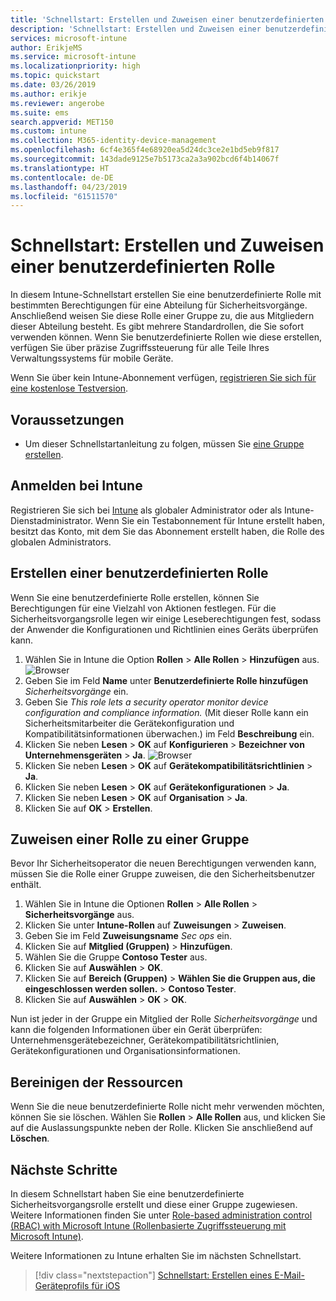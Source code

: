 ```yaml
---
title: 'Schnellstart: Erstellen und Zuweisen einer benutzerdefinierten Rolle in Intune'
description: 'Schnellstart: Erstellen und Zuweisen einer benutzerdefinierten Rolle für einen Remotegeräte-Manager'
services: microsoft-intune
author: ErikjeMS
ms.service: microsoft-intune
ms.localizationpriority: high
ms.topic: quickstart
ms.date: 03/26/2019
ms.author: erikje
ms.reviewer: angerobe
ms.suite: ems
search.appverid: MET150
ms.custom: intune
ms.collection: M365-identity-device-management
ms.openlocfilehash: 6cf4e365f4e68920ea5d24dc3ce2e1bd5eb9f817
ms.sourcegitcommit: 143dade9125e7b5173ca2a3a902bcd6f4b14067f
ms.translationtype: HT
ms.contentlocale: de-DE
ms.lasthandoff: 04/23/2019
ms.locfileid: "61511570"
---
```

# <a name="quickstart-create-and-assign-a-custom-role"></a>Schnellstart: Erstellen und Zuweisen einer benutzerdefinierten Rolle

In diesem Intune-Schnellstart erstellen Sie eine benutzerdefinierte Rolle mit bestimmten Berechtigungen für eine Abteilung für Sicherheitsvorgänge. Anschließend weisen Sie diese Rolle einer Gruppe zu, die aus Mitgliedern dieser Abteilung besteht. Es gibt mehrere Standardrollen, die Sie sofort verwenden können. Wenn Sie benutzerdefinierte Rollen wie diese erstellen, verfügen Sie über präzise Zugriffssteuerung für alle Teile Ihres Verwaltungssystems für mobile Geräte.

Wenn Sie über kein Intune-Abonnement verfügen, [registrieren Sie sich für eine kostenlose Testversion](free-trial-sign-up.md).

## <a name="prerequisites"></a>Voraussetzungen

- Um dieser Schnellstartanleitung zu folgen, müssen Sie [eine Gruppe erstellen](quickstart-create-group.md).

## <a name="sign-in-to-intune"></a>Anmelden bei Intune

Registrieren Sie sich bei [Intune](https://aka.ms/intuneportal) als globaler Administrator oder als Intune-Dienstadministrator. Wenn Sie ein Testabonnement für Intune erstellt haben, besitzt das Konto, mit dem Sie das Abonnement erstellt haben, die Rolle des globalen Administrators.

## <a name="create-a-custom-role"></a>Erstellen einer benutzerdefinierten Rolle

Wenn Sie eine benutzerdefinierte Rolle erstellen, können Sie Berechtigungen für eine Vielzahl von Aktionen festlegen. Für die Sicherheitsvorgangsrolle legen wir einige Leseberechtigungen fest, sodass der Anwender die Konfigurationen und Richtlinien eines Geräts überprüfen kann.

1. Wählen Sie in Intune die Option **Rollen** > **Alle Rollen** > **Hinzufügen** aus.
![Browser](media/quickstart-create-custom-role/add-custom-role.png)
2. Geben Sie im Feld **Name** unter **Benutzerdefinierte Rolle hinzufügen** *Sicherheitsvorgänge* ein.
3. Geben Sie *This role lets a security operator monitor device configuration and compliance information.* (Mit dieser Rolle kann ein Sicherheitsmitarbeiter die Gerätekonfiguration und Kompatibilitätsinformationen überwachen.) im Feld **Beschreibung** ein.
4. Klicken Sie neben **Lesen** > **OK** auf **Konfigurieren** > **Bezeichner von Unternehmensgeräten** > **Ja**.
![Browser](media/quickstart-create-custom-role/corp-device-id-read.png)
5. Klicken Sie neben **Lesen** > **OK** auf **Gerätekompatibilitätsrichtlinien** > **Ja**.
6. Klicken Sie neben **Lesen** > **OK** auf **Gerätekonfigurationen** > **Ja**.
7. Klicken Sie neben **Lesen** > **OK** auf **Organisation** > **Ja**.
8. Klicken Sie auf **OK** > **Erstellen**.

## <a name="assign-the-role-to-a-group"></a>Zuweisen einer Rolle zu einer Gruppe

Bevor Ihr Sicherheitsoperator die neuen Berechtigungen verwenden kann, müssen Sie die Rolle einer Gruppe zuweisen, die den Sicherheitsbenutzer enthält.

1. Wählen Sie in Intune die Optionen **Rollen** > **Alle Rollen** > **Sicherheitsvorgänge** aus.
2. Klicken Sie unter **Intune-Rollen** auf **Zuweisungen** > **Zuweisen**.
3. Geben Sie im Feld **Zuweisungsname** *Sec ops* ein.
4. Klicken Sie auf **Mitglied (Gruppen)** > **Hinzufügen**.
5. Wählen Sie die Gruppe **Contoso Tester** aus.
6. Klicken Sie auf **Auswählen** > **OK**.
7. Klicken Sie auf **Bereich (Gruppen)** > **Wählen Sie die Gruppen aus, die eingeschlossen werden sollen.** > **Contoso Tester**.
8. Klicken Sie auf **Auswählen** > **OK** > **OK**.

Nun ist jeder in der Gruppe ein Mitglied der Rolle *Sicherheitsvorgänge* und kann die folgenden Informationen über ein Gerät überprüfen: Unternehmensgerätebezeichner, Gerätekompatibilitätsrichtlinien, Gerätekonfigurationen und Organisationsinformationen.

## <a name="clean-up-resources"></a>Bereinigen der Ressourcen

Wenn Sie die neue benutzerdefinierte Rolle nicht mehr verwenden möchten, können Sie sie löschen. Wählen Sie **Rollen** > **Alle Rollen** aus, und klicken Sie auf die Auslassungspunkte neben der Rolle. Klicken Sie anschließend auf **Löschen**.

## <a name="next-steps"></a>Nächste Schritte

In diesem Schnellstart haben Sie eine benutzerdefinierte Sicherheitsvorgangsrolle erstellt und diese einer Gruppe zugewiesen. Weitere Informationen finden Sie unter [Role-based administration control (RBAC) with Microsoft Intune (Rollenbasierte Zugriffssteuerung mit Microsoft Intune)](role-based-access-control.md).

Weitere Informationen zu Intune erhalten Sie im nächsten Schnellstart.

> [!div class="nextstepaction"]
> [Schnellstart: Erstellen eines E-Mail-Geräteprofils für iOS](quickstart-email-profile.md)
